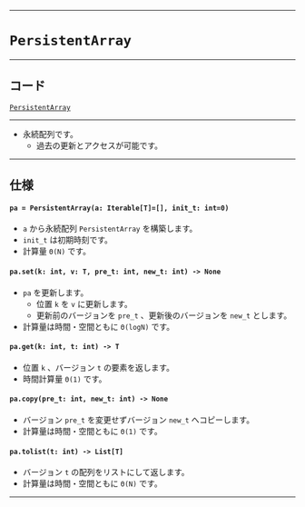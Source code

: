 _____

# `PersistentArray`

_____

## コード

[`PersistentArray`](https://github.com/titanium-22/Library_py/tree/main/DataStructures/Array/PersistentArray.py)

_____

- 永続配列です。
  - 過去の更新とアクセスが可能です。

_____

## 仕様

#### `pa = PersistentArray(a: Iterable[T]=[], init_t: int=0)`
- `a` から永続配列 `PersistentArray` を構築します。
- `init_t` は初期時刻です。
- 計算量 `Θ(N)` です。

#### `pa.set(k: int, v: T, pre_t: int, new_t: int) -> None`
- `pa` を更新します。
  - 位置 `k` を `v` に更新します。
  - 更新前のバージョンを `pre_t` 、更新後のバージョンを `new_t` とします。
- 計算量は時間・空間ともに `Θ(logN)` です。

#### `pa.get(k: int, t: int) -> T`
- 位置 `k` 、バージョン `t` の要素を返します。
- 時間計算量 `Θ(1)` です。

#### `pa.copy(pre_t: int, new_t: int) -> None`
- バージョン `pre_t` を変更せずバージョン `new_t` へコピーします。
- 計算量は時間・空間ともに `Θ(1)` です。

#### `pa.tolist(t: int) -> List[T]`
- バージョン `t` の配列をリストにして返します。
- 計算量は時間・空間ともに `Θ(N)` です。

_____

